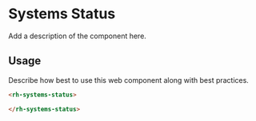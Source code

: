 # Systems Status
Add a description of the component here.

## Usage
Describe how best to use this web component along with best practices.

```html
<rh-systems-status>

</rh-systems-status>
```

